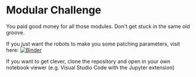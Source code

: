 # Modular Challenge
You paid good money for all those modules. Don't get stuck in the same old groove.

If you just want the robots to make you some patching parameters, visit here:
[![Binder](https://mybinder.org/badge_logo.svg)](https://mybinder.org/v2/gh/fugalh/ModularChallenge.git/main)

If you want to get clever, clone the repository and open in your own notebook viewer (e.g. Visual Studio Code with the Jupyter extension)